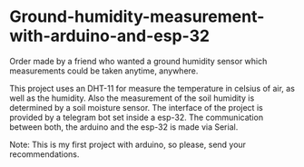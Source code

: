 # Ground-humidity-measurement-with-arduino-and-esp-32
Order made by a friend who wanted a ground humidity sensor which measurements could be taken anytime, anywhere.

This project uses an DHT-11 for measure the temperature in celsius of air, as well as the humidity.
Also the measurement of the soil humidity is determined by a soil moisture sensor.
The interface of the project is provided by a telegram bot set inside a esp-32.
The communication between both, the arduino and the esp-32 is made via Serial.

Note: This is my first project with arduino, so please, send your recommendations.


